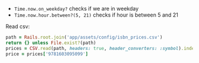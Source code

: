 - `Time.now.on_weekday?` checks if we are in weekday
- `Time.now.hour.between?(5, 21)` checks if hour is between 5 and 21

Read csv:

```ruby
path = Rails.root.join('app/assets/config/isbn_prices.csv')
return {} unless File.exist?(path)
prices = CSV.read(path, headers: true, header_converters: :symbol).index_by { |entry| entry[:isbn] }
price = prices['9781603095099']
```
